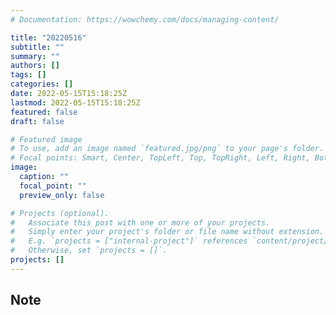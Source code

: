 ```yaml
---
# Documentation: https://wowchemy.com/docs/managing-content/

title: "20220516"
subtitle: ""
summary: ""
authors: []
tags: []
categories: []
date: 2022-05-15T15:18:25Z
lastmod: 2022-05-15T15:18:25Z
featured: false
draft: false

# Featured image
# To use, add an image named `featured.jpg/png` to your page's folder.
# Focal points: Smart, Center, TopLeft, Top, TopRight, Left, Right, BottomLeft, Bottom, BottomRight.
image:
  caption: ""
  focal_point: ""
  preview_only: false

# Projects (optional).
#   Associate this post with one or more of your projects.
#   Simply enter your project's folder or file name without extension.
#   E.g. `projects = ["internal-project"]` references `content/project/deep-learning/index.md`.
#   Otherwise, set `projects = []`.
projects: []
---
```


## Note

